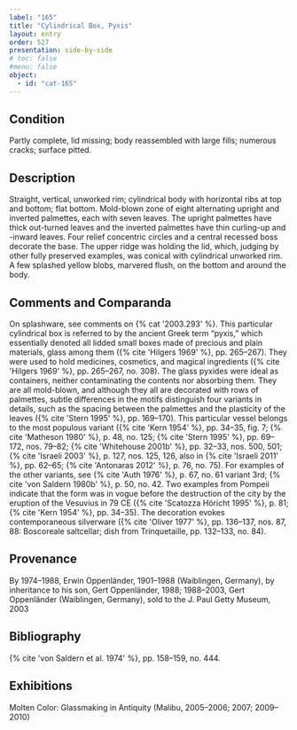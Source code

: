 ```yaml
---
label: "165"
title: "Cylindrical Box, Pyxis"
layout: entry
order: 527
presentation: side-by-side
# toc: false
#menu: false 
object:
  - id: "cat-165"
---
```


## Condition

Partly complete, lid missing; body reassembled with large fills; numerous cracks; surface pitted.

## Description

Straight, vertical, unworked rim; cylindrical body with horizontal ribs at top and bottom; flat bottom. Mold-blown zone of eight alternating upright and inverted palmettes, each with seven leaves. The upright palmettes have thick out-turned leaves and the inverted palmettes have thin curling-up and -inward leaves. Four relief concentric circles and a central recessed boss decorate the base. The upper ridge was holding the lid, which, judging by other fully preserved examples, was conical with cylindrical unworked rim. A few splashed yellow blobs, marvered flush, on the bottom and around the body.

## Comments and Comparanda

On splashware, see comments on {% cat '2003.293' %}. This particular cylindrical box is referred to by the ancient Greek term “pyxis,” which essentially denoted all lidded small boxes made of precious and plain materials, glass among them ({% cite 'Hilgers 1969' %}, pp. 265–267). They were used to hold medicines, cosmetics, and magical ingredients ({% cite 'Hilgers 1969' %}, pp. 265–267, no. 308). The glass pyxides were ideal as containers, neither contaminating the contents nor absorbing them. They are all mold-blown, and although they all are decorated with rows of palmettes, subtle differences in the motifs distinguish four variants in details, such as the spacing between the palmettes and the plasticity of the leaves ({% cite 'Stern 1995' %}, pp. 169–170). This particular vessel belongs to the most populous variant ({% cite 'Kern 1954' %}, pp. 34–35, fig. 7; {% cite 'Matheson 1980' %}, p. 48, no. 125; {% cite 'Stern 1995' %}, pp. 69–172, nos. 79–82; {% cite 'Whitehouse 2001b' %}, pp. 32–33, nos. 500, 501; {% cite 'Israeli 2003' %}, p. 127, nos. 125, 126, also in {% cite 'Israeli 2011' %}, pp. 62–65; {% cite 'Antonaras 2012' %}, p. 76, no. 75). For examples of the other variants, see {% cite 'Auth 1976' %}, p. 67, no. 61 variant 3rd; {% cite 'von Saldern 1980b' %}, p. 50, no. 42. Two examples from Pompeii indicate that the form was in vogue before the destruction of the city by the eruption of the Vesuvius in 79 CE ({% cite 'Scatozza Höricht 1995' %}, p. 81; {% cite 'Kern 1954' %}, pp. 34–35). The decoration evokes contemporaneous silverware ({% cite 'Oliver 1977' %}, pp. 136–137, nos. 87, 88: Boscoreale saltcellar; dish from Trinquetaille, pp. 132–133, no. 84).

## Provenance

By 1974–1988, Erwin Oppenländer, 1901–1988 (Waiblingen, Germany), by inheritance to his son, Gert Oppenländer, 1988; 1988–2003, Gert Oppenländer (Waiblingen, Germany), sold to the J. Paul Getty Museum, 2003

## Bibliography

{% cite 'von Saldern et al. 1974' %}, pp. 158–159, no. 444.

## Exhibitions

Molten Color: Glassmaking in Antiquity (Malibu, 2005–2006; 2007; 2009–2010)